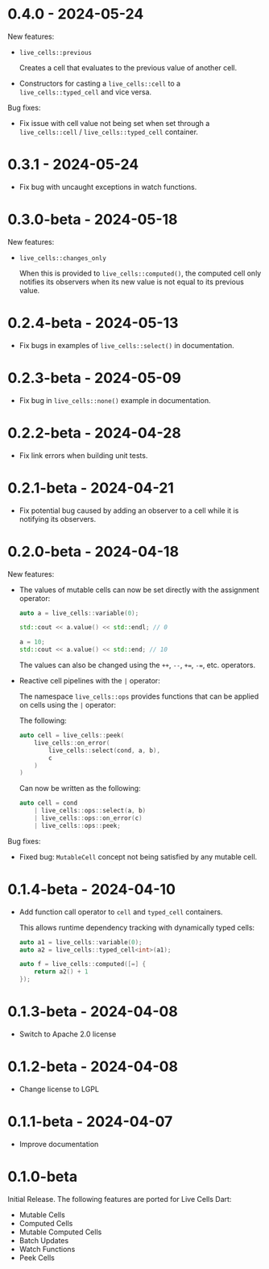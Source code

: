 # 0.4.0 - 2024-05-24

New features:

* `live_cells::previous`

  Creates a cell that evaluates to the previous value of another cell.
  
* Constructors for casting a `live_cells::cell` to a
  `live_cells::typed_cell` and vice versa.
  
Bug fixes:

* Fix issue with cell value not being set when set through a
  `live_cells::cell` / `live_cells::typed_cell` container.

# 0.3.1 - 2024-05-24

* Fix bug with uncaught exceptions in watch functions.

# 0.3.0-beta - 2024-05-18

New features:

* `live_cells::changes_only`
  
  When this is provided to `live_cells::computed()`, the computed cell
  only notifies its observers when its new value is not equal to its
  previous value.

# 0.2.4-beta - 2024-05-13

* Fix bugs in examples of `live_cells::select()` in documentation.

# 0.2.3-beta - 2024-05-09

* Fix bug in `live_cells::none()` example in documentation.

# 0.2.2-beta - 2024-04-28

* Fix link errors when building unit tests.

# 0.2.1-beta - 2024-04-21

* Fix potential bug caused by adding an observer to a cell while it is
  notifying its observers.

# 0.2.0-beta - 2024-04-18

New features:

* The values of mutable cells can now be set directly with the
  assignment operator:
  
  ```cpp
  auto a = live_cells::variable(0);
  
  std::cout << a.value() << std::endl; // 0
  
  a = 10;
  std::cout << a.value() << std::end; // 10
  ```
  
  The values can also be changed using the `++`, `--`, `+=`, `-=`,
  etc. operators.
  
* Reactive cell pipelines with the `|` operator:

  The namespace `live_cells::ops` provides functions that can be
  applied on cells using the `|` operator:
  
  The following:
  
  ```cpp
  auto cell = live_cells::peek(
      live_cells::on_error(
          live_cells::select(cond, a, b),
          c
      )
  )
  ```
  
  Can now be written as the following:
  
  ```cpp
  auto cell = cond
      | live_cells::ops::select(a, b)
      | live_cells::ops::on_error(c)
      | live_cells::ops::peek;
  ```
  
Bug fixes:

* Fixed bug: `MutableCell` concept not being satisfied by any mutable
  cell.

# 0.1.4-beta - 2024-04-10

* Add function call operator to `cell` and `typed_cell` containers.
  
  This allows runtime dependency tracking with dynamically typed
  cells:
  
  ```cpp
  auto a1 = live_cells::variable(0);
  auto a2 = live_cells::typed_cell<int>(a1);
  
  auto f = live_cells::computed([=] {
      return a2() + 1
  });
  ```

# 0.1.3-beta - 2024-04-08

* Switch to Apache 2.0 license

# 0.1.2-beta - 2024-04-08

* Change license to LGPL

# 0.1.1-beta - 2024-04-07

* Improve documentation

# 0.1.0-beta

Initial Release. The following features are ported for Live Cells
Dart:

* Mutable Cells
* Computed Cells
* Mutable Computed Cells
* Batch Updates
* Watch Functions
* Peek Cells
